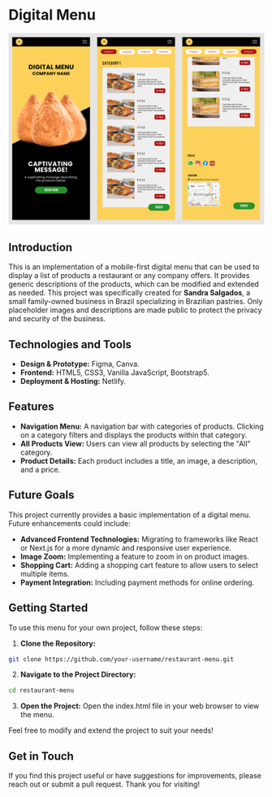 # Digital Menu

![App Homepage, Products List, and Contact Info](./images/figma-app-design.png "App Homepage, Products List, and Contact Info")

## Introduction

This is an implementation of a mobile-first digital menu that can be used to display a list of products a restaurant or any company offers. It provides generic descriptions of the products, which can be modified and extended as needed. This project was specifically created for **Sandra Salgados**, a small family-owned business in Brazil specializing in Brazilian pastries. Only placeholder images and descriptions are made public to protect the privacy and security of the business.

## Technologies and Tools

- **Design & Prototype:** Figma, Canva.
- **Frontend:** HTML5, CSS3, Vanilla JavaScript, Bootstrap5.
- **Deployment & Hosting:** Netlify.

## Features

- **Navigation Menu:** A navigation bar with categories of products. Clicking on a category filters and displays the products within that category.
- **All Products View:** Users can view all products by selecting the "All" category.
- **Product Details:** Each product includes a title, an image, a description, and a price.

## Future Goals

This project currently provides a basic implementation of a digital menu. Future enhancements could include:

- **Advanced Frontend Technologies:** Migrating to frameworks like React or Next.js for a more dynamic and responsive user experience.
- **Image Zoom:** Implementing a feature to zoom in on product images.
- **Shopping Cart:** Adding a shopping cart feature to allow users to select multiple items.
- **Payment Integration:** Including payment methods for online ordering.

## Getting Started

To use this menu for your own project, follow these steps:

1. **Clone the Repository:**

```bash
git clone https://github.com/your-username/restaurant-menu.git
```

2. **Navigate to the Project Directory:**

```bash
cd restaurant-menu
```

3. **Open the Project:**
   Open the index.html file in your web browser to view the menu.

Feel free to modify and extend the project to suit your needs!

## Get in Touch

If you find this project useful or have suggestions for improvements, please reach out or submit a pull request. Thank you for visiting!
